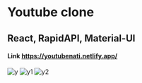 # Youtube clone
## React, RapidAPI, Material-UI
#### Link https://youtubenati.netlify.app/<br>

![y](https://user-images.githubusercontent.com/80768014/211850647-ac971db4-4aa5-4300-a583-7818aa3c6a14.PNG)
![y1](https://user-images.githubusercontent.com/80768014/211850654-543fea7a-b017-4fd5-b74d-06f1ad07aad8.PNG)
![y2](https://user-images.githubusercontent.com/80768014/211850660-6cafe5fc-d1b1-4b62-8462-7bb82f4d151f.PNG)
